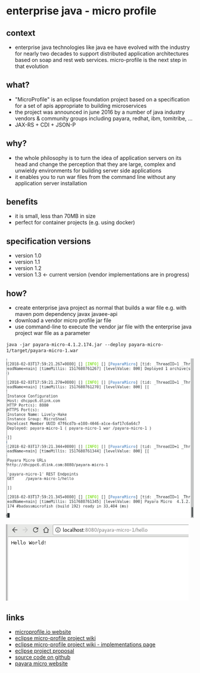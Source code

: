 
# enterprise java - micro profile

## context
* enterprise java technologies like java ee have evolved with the industry for nearly two decades to support distributed application architectures based on soap and rest web services. micro-profile is the next step in that evolution


## what?
* "MicroProfile" is an eclipse foundation project based on a specification for a set of apis appropriate to building microservices
* the project was announced in june 2016 by a number of java industry vendors & community groups including payara, redhat, ibm, tomitribe, ...
* JAX-RS + CDI + JSON-P

## why?
* the whole philosophy is to turn the idea of application servers on its head and change the perception that they are large, complex and unwieldy environments for building server side applications
* it enables you to run war files from the command line without any application server installation


## benefits
* it is small, less than 70MB in size
* perfect for container projects (e.g. using docker)


## specification versions
* version 1.0
* version 1.1 
* version 1.2
* version 1.3 <- current version (vendor implementations are in progress)


## how?
* create enterprise java project as normal that builds a war file e.g. with maven pom dependency javax javaee-api
* download a vendor micro profile jar file
* use command-line to execute the vendor jar file with the enterprise java project war file as a parameter


```
java -jar payara-micro-4.1.2.174.jar --deploy payara-micro-1/target/payara-micro-1.war
```


![run output](run-output.png "run output")


![web browser output](web-browser-output.png "web browser output")


## links
* [microprofile.io website](https://microprofile.io/)
* [eclipse micro-profile project wiki](https://wiki.eclipse.org/MicroProfile)
* [eclipse micro-profile project wiki - implementations page](https://wiki.eclipse.org/MicroProfile/Implementation)
* [eclipse project proposal](https://projects.eclipse.org/proposals/eclipse-microprofile)
* [source code on github](https://github.com/microprofile)
* [payara micro website](https://www.payara.fish/payara_micro)


